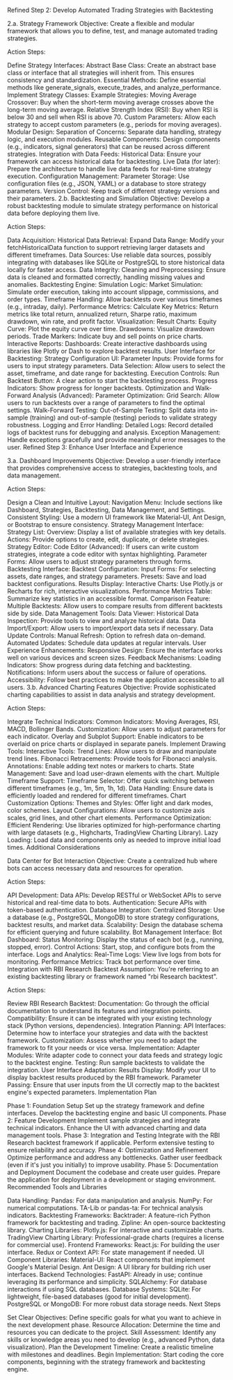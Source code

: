 Refined Step 2: Develop Automated Trading Strategies with Backtesting

2.a. Strategy Framework
Objective: Create a flexible and modular framework that allows you to define, test, and manage automated trading strategies.

Action Steps:

Define Strategy Interfaces:
Abstract Base Class: Create an abstract base class or interface that all strategies will inherit from. This ensures consistency and standardization.
Essential Methods: Define essential methods like generate_signals, execute_trades, and analyze_performance.
Implement Strategy Classes:
Example Strategies:
Moving Average Crossover: Buy when the short-term moving average crosses above the long-term moving average.
Relative Strength Index (RSI): Buy when RSI is below 30 and sell when RSI is above 70.
Custom Parameters: Allow each strategy to accept custom parameters (e.g., periods for moving averages).
Modular Design:
Separation of Concerns: Separate data handling, strategy logic, and execution modules.
Reusable Components: Design components (e.g., indicators, signal generators) that can be reused across different strategies.
Integration with Data Feeds:
Historical Data: Ensure your framework can access historical data for backtesting.
Live Data (for later): Prepare the architecture to handle live data feeds for real-time strategy execution.
Configuration Management:
Parameter Storage: Use configuration files (e.g., JSON, YAML) or a database to store strategy parameters.
Version Control: Keep track of different strategy versions and their parameters.
2.b. Backtesting and Simulation
Objective: Develop a robust backtesting module to simulate strategy performance on historical data before deploying them live.

Action Steps:

Data Acquisition:
Historical Data Retrieval:
Expand Data Range: Modify your fetchHistoricalData function to support retrieving larger datasets and different timeframes.
Data Sources: Use reliable data sources, possibly integrating with databases like SQLite or PostgreSQL to store historical data locally for faster access.
Data Integrity:
Cleaning and Preprocessing: Ensure data is cleaned and formatted correctly, handling missing values and anomalies.
Backtesting Engine:
Simulation Logic:
Market Simulation: Simulate order execution, taking into account slippage, commissions, and order types.
Timeframe Handling: Allow backtests over various timeframes (e.g., intraday, daily).
Performance Metrics:
Calculate Key Metrics: Return metrics like total return, annualized return, Sharpe ratio, maximum drawdown, win rate, and profit factor.
Visualization:
Result Charts:
Equity Curve: Plot the equity curve over time.
Drawdowns: Visualize drawdown periods.
Trade Markers: Indicate buy and sell points on price charts.
Interactive Reports:
Dashboards: Create interactive dashboards using libraries like Plotly or Dash to explore backtest results.
User Interface for Backtesting:
Strategy Configuration UI:
Parameter Inputs: Provide forms for users to input strategy parameters.
Data Selection: Allow users to select the asset, timeframe, and date range for backtesting.
Execution Controls:
Run Backtest Button: A clear action to start the backtesting process.
Progress Indicators: Show progress for longer backtests.
Optimization and Walk-Forward Analysis (Advanced):
Parameter Optimization:
Grid Search: Allow users to run backtests over a range of parameters to find the optimal settings.
Walk-Forward Testing:
Out-of-Sample Testing: Split data into in-sample (training) and out-of-sample (testing) periods to validate strategy robustness.
Logging and Error Handling:
Detailed Logs: Record detailed logs of backtest runs for debugging and analysis.
Exception Management: Handle exceptions gracefully and provide meaningful error messages to the user.
Refined Step 3: Enhance User Interface and Experience

3.a. Dashboard Improvements
Objective: Develop a user-friendly interface that provides comprehensive access to strategies, backtesting tools, and data management.

Action Steps:

Design a Clean and Intuitive Layout:
Navigation Menu: Include sections like Dashboard, Strategies, Backtesting, Data Management, and Settings.
Consistent Styling: Use a modern UI framework like Material-UI, Ant Design, or Bootstrap to ensure consistency.
Strategy Management Interface:
Strategy List:
Overview: Display a list of available strategies with key details.
Actions: Provide options to create, edit, duplicate, or delete strategies.
Strategy Editor:
Code Editor (Advanced): If users can write custom strategies, integrate a code editor with syntax highlighting.
Parameter Forms: Allow users to adjust strategy parameters through forms.
Backtesting Interface:
Backtest Configuration:
Input Forms: For selecting assets, date ranges, and strategy parameters.
Presets: Save and load backtest configurations.
Results Display:
Interactive Charts: Use Plotly.js or Recharts for rich, interactive visualizations.
Performance Metrics Table: Summarize key statistics in an accessible format.
Comparison Feature:
Multiple Backtests: Allow users to compare results from different backtests side by side.
Data Management Tools:
Data Viewer:
Historical Data Inspection: Provide tools to view and analyze historical data.
Data Import/Export: Allow users to import/export data sets if necessary.
Data Update Controls:
Manual Refresh: Option to refresh data on-demand.
Automated Updates: Schedule data updates at regular intervals.
User Experience Enhancements:
Responsive Design: Ensure the interface works well on various devices and screen sizes.
Feedback Mechanisms:
Loading Indicators: Show progress during data fetching and backtesting.
Notifications: Inform users about the success or failure of operations.
Accessibility: Follow best practices to make the application accessible to all users.
3.b. Advanced Charting Features
Objective: Provide sophisticated charting capabilities to assist in data analysis and strategy development.

Action Steps:

Integrate Technical Indicators:
Common Indicators: Moving Averages, RSI, MACD, Bollinger Bands.
Customization: Allow users to adjust parameters for each indicator.
Overlay and Subplot Support: Enable indicators to be overlaid on price charts or displayed in separate panels.
Implement Drawing Tools:
Interactive Tools:
Trend Lines: Allow users to draw and manipulate trend lines.
Fibonacci Retracements: Provide tools for Fibonacci analysis.
Annotations: Enable adding text notes or markers to charts.
State Management: Save and load user-drawn elements with the chart.
Multiple Timeframe Support:
Timeframe Selector: Offer quick switching between different timeframes (e.g., 1m, 5m, 1h, 1d).
Data Handling: Ensure data is efficiently loaded and rendered for different timeframes.
Chart Customization Options:
Themes and Styles: Offer light and dark modes, color schemes.
Layout Configurations: Allow users to customize axis scales, grid lines, and other chart elements.
Performance Optimization:
Efficient Rendering: Use libraries optimized for high-performance charting with large datasets (e.g., Highcharts, TradingView Charting Library).
Lazy Loading: Load data and components only as needed to improve initial load times.
Additional Considerations

Data Center for Bot Interaction
Objective: Create a centralized hub where bots can access necessary data and resources for operation.

Action Steps:

API Development:
Data APIs: Develop RESTful or WebSocket APIs to serve historical and real-time data to bots.
Authentication: Secure APIs with token-based authentication.
Database Integration:
Centralized Storage: Use a database (e.g., PostgreSQL, MongoDB) to store strategy configurations, backtest results, and market data.
Scalability: Design the database schema for efficient querying and future scalability.
Bot Management Interface:
Bot Dashboard:
Status Monitoring: Display the status of each bot (e.g., running, stopped, error).
Control Actions: Start, stop, and configure bots from the interface.
Logs and Analytics:
Real-Time Logs: View live logs from bots for monitoring.
Performance Metrics: Track bot performance over time.
Integration with RBI Research Backtest
Assumption: You're referring to an existing backtesting library or framework named "rbi Research backtest".

Action Steps:

Review RBI Research Backtest:
Documentation: Go through the official documentation to understand its features and integration points.
Compatibility: Ensure it can be integrated with your existing technology stack (Python versions, dependencies).
Integration Planning:
API Interfaces: Determine how to interface your strategies and data with the backtest framework.
Customization: Assess whether you need to adapt the framework to fit your needs or vice versa.
Implementation:
Adapter Modules: Write adapter code to connect your data feeds and strategy logic to the backtest engine.
Testing: Run sample backtests to validate the integration.
User Interface Adaptation:
Results Display: Modify your UI to display backtest results produced by the RBI framework.
Parameter Passing: Ensure that user inputs from the UI correctly map to the backtest engine's expected parameters.
Implementation Plan

Phase 1: Foundation Setup
Set up the strategy framework and define interfaces.
Develop the backtesting engine and basic UI components.
Phase 2: Feature Development
Implement sample strategies and integrate technical indicators.
Enhance the UI with advanced charting and data management tools.
Phase 3: Integration and Testing
Integrate with the RBI Research backtest framework if applicable.
Perform extensive testing to ensure reliability and accuracy.
Phase 4: Optimization and Refinement
Optimize performance and address any bottlenecks.
Gather user feedback (even if it's just you initially) to improve usability.
Phase 5: Documentation and Deployment
Document the codebase and create user guides.
Prepare the application for deployment in a development or staging environment.
Recommended Tools and Libraries

Data Handling:
Pandas: For data manipulation and analysis.
NumPy: For numerical computations.
TA-Lib or pandas-ta: For technical analysis indicators.
Backtesting Frameworks:
Backtrader: A feature-rich Python framework for backtesting and trading.
Zipline: An open-source backtesting library.
Charting Libraries:
Plotly.js: For interactive and customizable charts.
TradingView Charting Library: Professional-grade charts (requires a license for commercial use).
Frontend Frameworks:
React.js: For building the user interface.
Redux or Context API: For state management if needed.
UI Component Libraries:
Material-UI: React components that implement Google's Material Design.
Ant Design: A UI library for building rich user interfaces.
Backend Technologies:
FastAPI: Already in use; continue leveraging its performance and simplicity.
SQLAlchemy: For database interactions if using SQL databases.
Database Systems:
SQLite: For lightweight, file-based databases (good for initial development).
PostgreSQL or MongoDB: For more robust data storage needs.
Next Steps

Set Clear Objectives:
Define specific goals for what you want to achieve in the next development phase.
Resource Allocation:
Determine the time and resources you can dedicate to the project.
Skill Assessment:
Identify any skills or knowledge areas you need to develop (e.g., advanced Python, data visualization).
Plan the Development Timeline:
Create a realistic timeline with milestones and deadlines.
Begin Implementation:
Start coding the core components, beginning with the strategy framework and backtesting engine.